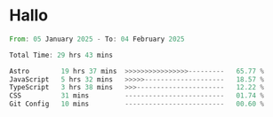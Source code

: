# Hallo
<!--START_SECTION:waka-->

```rust
From: 05 January 2025 - To: 04 February 2025

Total Time: 29 hrs 43 mins

Astro        19 hrs 37 mins  >>>>>>>>>>>>>>>>---------   65.77 %
JavaScript   5 hrs 32 mins   >>>>>--------------------   18.57 %
TypeScript   3 hrs 38 mins   >>>----------------------   12.22 %
CSS          31 mins         -------------------------   01.74 %
Git Config   10 mins         -------------------------   00.60 %
```

<!--END_SECTION:waka-->
